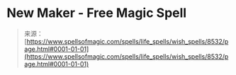 <!--yml

category: 未分类

date: 2024-06-12 18:43:57

-->

# New Maker - Free Magic Spell

> 来源：[https://www.spellsofmagic.com/spells/life_spells/wish_spells/8532/page.html#0001-01-01](https://www.spellsofmagic.com/spells/life_spells/wish_spells/8532/page.html#0001-01-01)
